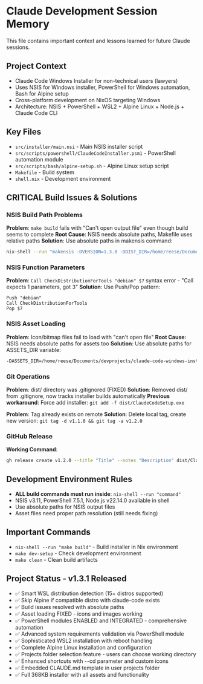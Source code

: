 # Claude Development Session Memory

This file contains important context and lessons learned for future Claude sessions.

## Project Context
- Claude Code Windows Installer for non-technical users (lawyers)
- Uses NSIS for Windows installer, PowerShell for Windows automation, Bash for Alpine setup
- Cross-platform development on NixOS targeting Windows
- Architecture: NSIS + PowerShell + WSL2 + Alpine Linux + Node.js + Claude Code CLI

## Key Files
- `src/installer/main.nsi` - Main NSIS installer script
- `src/scripts/powershell/ClaudeCodeInstaller.psm1` - PowerShell automation module  
- `src/scripts/bash/alpine-setup.sh` - Alpine Linux setup script
- `Makefile` - Build system
- `shell.nix` - Development environment

## CRITICAL Build Issues & Solutions

### NSIS Build Path Problems
**Problem**: `make build` fails with "Can't open output file" even though build seems to complete
**Root Cause**: NSIS needs absolute paths, Makefile uses relative paths
**Solution**: Use absolute paths in makensis command:
```bash
nix-shell --run "makensis -DVERSION=1.3.0 -DDIST_DIR=/home/reese/Documents/devprojects/claude-code-windows-installer/dist -DASSETS_DIR=/home/reese/Documents/devprojects/claude-code-windows-installer/generated-images -DBUILD_DIR=/home/reese/Documents/devprojects/claude-code-windows-installer/build src/installer/main.nsi"
```

### NSIS Function Parameters  
**Problem**: `Call CheckDistributionForTools "debian" $7` syntax error - "Call expects 1 parameters, got 3"
**Solution**: Use Push/Pop pattern:
```nsis
Push "debian"
Call CheckDistributionForTools  
Pop $7
```

### NSIS Asset Loading
**Problem**: Icon/bitmap files fail to load with "can't open file" 
**Root Cause**: NSIS needs absolute paths for assets too
**Solution**: Use absolute paths for ASSETS_DIR variable:
```bash
-DASSETS_DIR=/home/reese/Documents/devprojects/claude-code-windows-installer/generated-images
```

### Git Operations
**Problem**: dist/ directory was .gitignored (FIXED)
**Solution**: Removed dist/ from .gitignore, now tracks installer builds automatically
**Previous workaround**: Force add installer: `git add -f dist/ClaudeCodeSetup.exe`

**Problem**: Tag already exists on remote
**Solution**: Delete local tag, create new version: `git tag -d v1.1.0 && git tag -a v1.2.0`

### GitHub Release
**Working Command**:
```bash
gh release create v1.2.0 --title "Title" --notes "Description" dist/ClaudeCodeSetup.exe
```

## Development Environment Rules
- **ALL build commands must run inside**: `nix-shell --run "command"`
- NSIS v3.11, PowerShell 7.5.1, Node.js v22.14.0 available in shell
- Use absolute paths for NSIS output files
- Asset files need proper path resolution (still needs fixing)

## Important Commands
- `nix-shell --run "make build"` - Build installer in Nix environment
- `make dev-setup` - Check development environment
- `make clean` - Clean build artifacts

## Project Status - v1.3.1 Released
- ✅ Smart WSL distribution detection (15+ distros supported)
- ✅ Skip Alpine if compatible distro with claude-code exists  
- ✅ Build issues resolved with absolute paths
- ✅ Asset loading FIXED - icons and images working
- ✅ PowerShell modules ENABLED and INTEGRATED - comprehensive automation
- ✅ Advanced system requirements validation via PowerShell module
- ✅ Sophisticated WSL2 installation with reboot handling
- ✅ Complete Alpine Linux installation and configuration
- ✅ Projects folder selection feature - users can choose working directory
- ✅ Enhanced shortcuts with --cd parameter and custom icons
- ✅ Embedded CLAUDE.md template in user projects folder
- ✅ Full 368KB installer with all assets and functionality